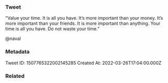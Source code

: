 ### Tweet
"Value your time. It is all you have. It’s more important than your money. It’s more important than your friends. It is more important than anything. Your time is all you have. Do not waste your time." 
 
@naval

### Metadata
Tweet ID: 1507765322002145285
Created At: 2022-03-26T17:04:00.000Z

### Related

